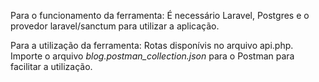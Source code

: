 Para o funcionamento da ferramenta:
É necessário Laravel, Postgres e o provedor laravel/sanctum para utilizar a aplicação.

Para a utilização da ferramenta:
Rotas disponívis no arquivo api.php.
Importe o arquivo _blog.postman_collection.json_ para o Postman para facilitar a utilização.
